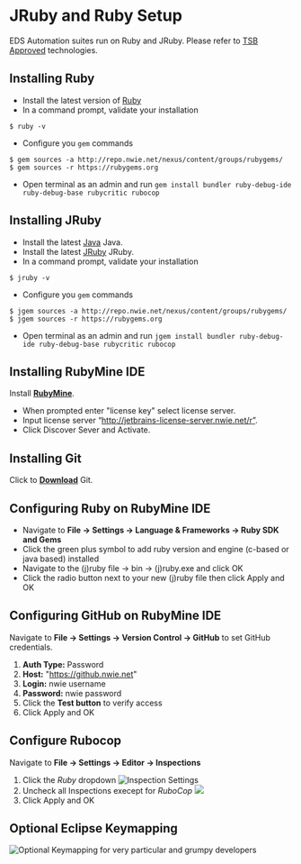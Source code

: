 # JRuby and Ruby Setup

EDS Automation suites run on Ruby and JRuby. Please refer to [TSB Approved](https://nwproduction.service-now.com/tsb/standard_technology.do) technologies.

## Installing Ruby

* Install the latest version of [Ruby](https://rubyinstaller.org/)
* In a command prompt, validate your installation

```console
$ ruby -v
```

* Configure you `gem` commands

```console
$ gem sources -a http://repo.nwie.net/nexus/content/groups/rubygems/
$ gem sources -r https://rubygems.org
```

* Open terminal as an admin and run `gem install bundler ruby-debug-ide ruby-debug-base rubycritic rubocop`

## Installing JRuby

* Install the latest [Java](http://www.oracle.com/technetwork/java/javase/downloads) Java.
* Install the latest [JRuby](http://jruby.org/files/downloads/index.html) JRuby.
* In a command prompt, validate your installation

```console
$ jruby -v
```

* Configure you `gem` commands

```console
$ jgem sources -a http://repo.nwie.net/nexus/content/groups/rubygems/
$ jgem sources -r https://rubygems.org
```

* Open terminal as an admin and run `jgem install bundler ruby-debug-ide ruby-debug-base rubycritic rubocop`

## Installing RubyMine IDE

Install **[RubyMine](https://www.jetbrains.com/ruby/download/#section=windows)**.

* When prompted enter "license key" select license server. 
* Input license server “http://jetbrains-license-server.nwie.net/r”.
* Click Discover Sever and Activate.

## Installing Git

Click to **[Download](https://git-scm.com/download)** Git.

## Configuring Ruby on RubyMine IDE

* Navigate to **File -> Settings -> Language & Frameworks -> Ruby SDK and Gems**
* Click the green plus symbol to add ruby version and engine (c-based or java based) installed
* Navigate to  the (j)ruby file -> bin -> (j)ruby.exe and click OK
* Click the radio button next to your new (j)ruby file then click Apply and OK

## Configuring GitHub on RubyMine IDE

Navigate to **File -> Settings -> Version Control -> GitHub** to set GitHub credentials.

1. **Auth Type:** Password
2. **Host:**  "https://github.nwie.net"
3. **Login:** nwie username
4. **Password:** nwie password
5. Click the **Test button** to verify access
6. Click Apply and OK

## Configure Rubocop

Navigate to **File -> Settings -> Editor -> Inspections**

1. Click the *Ruby* dropdown
![Inspection Settings](https://github.nwie.net/Nationwide/EDS-Apps/blob/master/images/rubocop-configuration.png)
2. Uncheck all Inspections execept for *RuboCop*
![](https://github.nwie.net/Nationwide/EDS-Apps/blob/master/images/rubocop-configuration-2.png)
3. Click Apply and OK

## Optional Eclipse Keymapping

![Optional Keymapping for very particular and grumpy developers](EDS-Apps/images/rubymine-keymap.png)